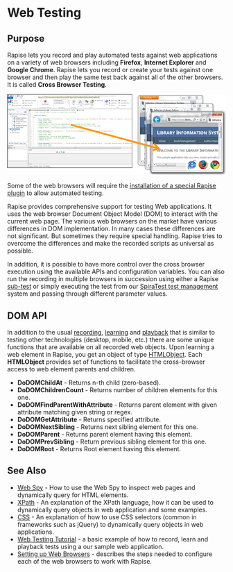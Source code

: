 # Web Testing

## Purpose

Rapise lets you record and play automated tests against web applications on a variety of web browsers including **Firefox**, **Internet Explorer** and **Google Chrome**. Rapise lets you record or create your tests against one browser and then play the same test back against all of the other browsers. It is called **Cross Browser Testing**.

![web\_testing1](./img/web_testing1.png)

Some of the web browsers will require the [installation of a special Rapise plugin](setting_up_web_browsers.md) to allow automated testing.

Rapise provides comprehensive support for testing Web applications. It uses the web browser Document Object Model (DOM) to interact with the current web page. The various web browsers on the market have various differences in DOM implementation. In many cases these differences are not significant. But sometimes they require special handling. Rapise tries to overcome the differences and make the recorded scripts as universal as possible.

In addition, it is possible to have more control over the cross browser execution using the available APIs and configuration variables. You can also run the recording in multiple browsers in succession using either a Rapise [sub-test](tests_and_sub_tests.md) or simply executing the test from our [SpiraTest test management](spiratest_integration.md) system and passing through different parameter values.

## DOM API

In addition to the usual [recording](recording.md), [learning](learn_object.md) and [playback](playback.md) that is similar to testing other technologies (desktop, mobile, etc.) there are some unique functions that are available on all recorded web objects. Upon learning a web element in Rapise, you get an object of type [HTMLObject](/Libraries/htmlobject/). Each **HTMLObject** provides set of functions to facilitate the cross-browser access to web element parents and children.

- **DoDOMChildAt** - Returns n-th child (zero-based).
- **DoDOMChildrenCount** - Returns number of children elements for this one.
- **DoDOMFindParentWithAttribute** - Returns parent element with given attribute matching given string or regex.
- **DoDOMGetAttribute** - Returns specified attribute.
- **DoDOMNextSibling** - Returns next sibling element for this one.
- **DoDOMParent** - Returns parent element having this element.
- **DoDOMPrevSibling** - Return previous sibling element for this one.
- **DoDOMRoot** - Returns Root element having this element.
  
## See Also

- [Web Spy](web_spy.md) - How to use the Web Spy to inspect web pages and dynamically query for HTML elements.
- [XPath](xpath.md) - An explanation of the XPath language, how it can be used to dynamically query objects in web application and some examples.
- [CSS](css.md) - An explanation of how to use CSS selectors (common in frameworks such as jQuery) to dynamically query objects in web applications.
- [Web Testing Tutorial](tutorial_record_and_playback.md) - a basic example of how to record, learn and playback tests using a our sample web application.
- [Setting up Web Browsers](setting_up_web_browsers.md) - describes the steps needed to configure each of the web browsers to work with Rapise.
